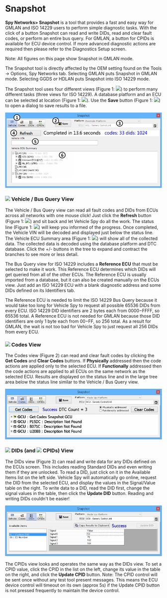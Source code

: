 # Snapshot

**Spy Networks> Snapshot** is a tool that provides a fast and easy way for GMLAN and ISO 14229 users to perform simple diagnostic tasks. With the click of a button Snapshot can read and write DIDs, read and clear fault codes, or perform an entire bus query. For GMLAN, a button for CPIDs is available for ECU device control. If more advanced diagnostic actions are required then please refer to the Diagnostics Setup screen.

Note: All figures on this page show Snapshot in GMLAN mode.

The Snapshot tool is directly affected by the OEM setting found on the Tools -> Options, Spy Networks tab. Selecting GMLAN puts Snapshot in GMLAN mode. Selecting GGDS or HDLAN puts Snapshot into ISO 14229 mode.

The Snapshot tool uses four different views (Figure 1: ![](https://cdn.intrepidcs.net/support/VehicleSpy/assets/smOne.gif)) to perform many different tasks (three views for ISO 14229). A database platform and an ECU can be selected at location (Figure 1: ![](https://cdn.intrepidcs.net/support/VehicleSpy/assets/smThree.gif)). Use the **Save** button (Figure 1: ![](https://cdn.intrepidcs.net/support/VehicleSpy/assets/smTwo.gif)) to open a dialog to save results to a file.

![Figure 1: The Snapshot Vehicle view.](../../.gitbook/assets/spysnapshot1.gif)

### ![](https://cdn.intrepidcs.net/support/VehicleSpy/assets/spySnapshotVehicleIcon.jpg) Vehicle / Bus Query View

The Vehicle / Bus Query view can read all fault codes and DIDs from ECUs across all networks with one mouse click! Just click the **Refresh** button (Figure 1: ![](https://cdn.intrepidcs.net/support/VehicleSpy/assets/smFour.gif)) and sit back and let Vehicle Spy do all the work. The status line (Figure 1: ![](https://cdn.intrepidcs.net/support/VehicleSpy/assets/smFive.gif)) will keep you informed of the progress. Once completed, the Vehicle VIN will be decoded and displayed just below the status line. The Vehicle ECU Summary area (Figure 1: ![](https://cdn.intrepidcs.net/support/VehicleSpy/assets/smSix.gif)) will show all of the collected data. The collected data is decoded using the database platform and DTC database. Click the +/- buttons in the tree to expand and contract the branches to see more or less detail.

The Bus Query view for ISO 14229 includes a **Reference ECU** that must be selected to make it work. This Reference ECU determines which DIDs will get queried from all of the other ECUs. The Reference ECU is usually imported from a database, but it can also be created manually on the ECUs view. Just add an ISO 14229 ECU with a blank diagnostic address and some DIDs defined on its Identifiers tab.

The Reference ECU is needed to limit the ISO 14229 Bus Query because it would take too long for Vehicle Spy to request all possible 65536 DIDs from every ECU. ISO 14229 DID identifiers are 2 bytes each from $0000-$FFFF, so 65536 total. A Reference ECU is not needed for GMLAN because those DID identifiers are only 1 byte each from $00-$FF, so 256 total. As a result for GMLAN, the wait is not too bad for Vehicle Spy to just request all 256 DIDs from every ECU.

### ![](https://cdn.intrepidcs.net/support/VehicleSpy/assets/spySnapshotCodesIcon.jpg) Codes View

The Codes view (Figure 2) can read and clear fault codes by clicking the **Get Codes** and **Clear Codes** buttons. If **Physically** addressed then the code actions are applied only to the selected ECU. If **Functionally** addressed then the code actions are applied to all ECUs on the same network as the selected ECU. Results are displayed on the status line and in the large tree area below the status line similar to the Vehicle / Bus Query view.

![Figure 2: The Snapshot Codes view.](../../.gitbook/assets/spySnapshotCodes.gif)

### ![](https://cdn.intrepidcs.net/support/VehicleSpy/assets/spySnapshotDIDsIcon.jpg) DIDs (and ![](https://cdn.intrepidcs.net/support/VehicleSpy/assets/spySnapshotCPIDsIcon.jpg) CPIDs) View

The DIDs view (Figure 3) can read and write data for any DIDs defined on the ECUs screen. This includes reading Standard DIDs and even writing them if they are unlocked. To read a DID, just click on it in the Available Items list on the left side. Vehicle Spy will automatically go online, request the DID from the selected ECU, and display the values in the Signal/Value table on the right. To write data to a DID, read the DID first, change the signal values in the table, then click the **Update DID** button. Reading and writing DIDs couldn't be easier!

![Figure 3: The Snapshot DIDs view.](../../.gitbook/assets/spySnapshotDIDsCPIDs.gif)

The CPIDs view looks and operates the same way as the DIDs view. To set a CPID value, click the CPID in the list on the left, change its value in the table on the right, and click the **Update CPID** button. Note: The CPID control will be sent once without any test tool present messages. This means the ECU device control will timeout on its own (approx 5s) if the Update CPID button is not pressed frequently to maintain the device control.

